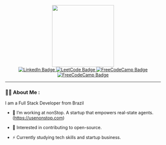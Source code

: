 <div id="header" align="center">
  <img src="https://media.giphy.com/media/qgQUggAC3Pfv687qPC/giphy.gif" width="200"/>
  <div id="badges">
  <a href="https://www.linkedin.com/in/sinuhe-shin">
    <img src="https://img.shields.io/badge/LinkedIn-blue?style=for-the-badge&logo=linkedin&logoColor=white" alt="LinkedIn Badge"/>
  </a>
  <a href="https://leetcode.com/sinuheshinbr/">
    <img src="https://img.shields.io/badge/LeetCode-000000?style=for-the-badge&logo=LeetCode&logoColor=#d16c06" alt="LeetCode Badge"/>
  </a>
  <a href="https://www.freecodecamp.org/sinuheshin">
    <img src="https://img.shields.io/badge/Freecodecamp-%23123.svg?&style=for-the-badge&logo=freecodecamp&logoColor=green" alt="FreeCodeCamp Badge"/>
  </a>
   <a href="mailto:sinuheshin@gmail.com">
    <img src="https://img.shields.io/badge/Gmail-D14836?style=for-the-badge&logo=gmail&logoColor=white" alt="FreeCodeCamp Badge"/>
  </a>
 
</div>
 <img src="https://komarev.com/ghpvc/?username=sinuheshinbr&style=flat-square&color=blue" alt=""/>
</div>

---

### :man_technologist: About Me :

I am a Full Stack Developer from Brazil

- :telescope: I’m working at nonStop. A startup that empowers real-state agents. (https://usenonstop.com)

- :seedling: Interested in contributing to open-source.

- :zap: Currently studying tech skills and startup business.

<!---
sinuheshinbr/sinuheshinbr is a ✨ special ✨ repository because its `README.md` (this file) appears on your GitHub profile.
You can click the Preview link to take a look at your changes.
--->
